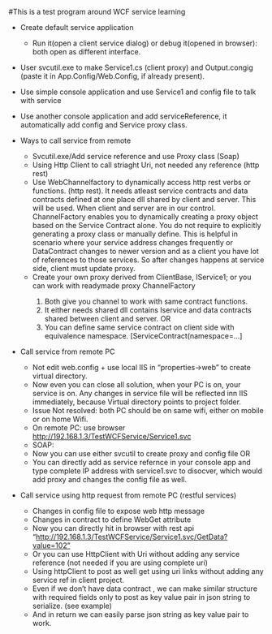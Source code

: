 #This is a test program around WCF service learning 
 - Create default service application
	  * Run it(open a client service dialog) or debug it(opened in browser):  both open as different interface.
 - User svcutil.exe to make Service1.cs (client proxy) and Output.congig (paste it in App.Config/Web.Config, if already present).
 - Use simple console application and use Service1 and config file to talk with service
 - Use another console application and add serviceReference, it automatically add config and Service proxy class.
 - Ways to call service from remote
	- Svcutil.exe/Add service reference and use Proxy class (Soap)
	- Using Http Client to call striaght Uri, not needed any reference (http rest)
	- Use WebChannelfactory to dynamically access http rest verbs or functions. (http rest). It needs atleast service contracts and data contracts defined at one place dll shared by client and server. This will be used. When client and server are in our control. ChannelFactory enables you to dynamically creating a proxy object based on the Service Contract alone. You do not require to explicitly generating a proxy class or manually define. This is helpful in scenario where your service address changes frequently or DataContract changes to newer version and as a client you have lot of references to those services. So after changes happens at service side, client must update proxy.
 	- Create your own proxy derived from ClientBase<IService1>, IService1; or you can work with readymade proxy ChannelFactory<IService1>
		1. Both give you channel to work with same contract functions.
		2. It either needs shared dll contains Iservice and data contracts shared between client and server. OR
		3. You can define same service contract on client side with equivalence namespace. [ServiceContract(namespace=...]
	
 - Call service from remote PC
 	- Not edit web.config + use local IIS in “properties->web” to create virtual directory.
 	- Now even you can close all solution, when your PC is on, your service is on. Any changes in service file will be reflected inn IIS immediately, because Virtual directory points to project folder.
 	-  Issue Not resolved: both PC should be on same wifi, either on mobile or on home Wifi.
 	-  On remote PC: use browser http://192.168.1.3/TestWCFService/Service1.svc
 	-  SOAP:
 	- Now you can use either svcutil to create proxy and config file OR
 	- You can directly add as service refernce in your console app and type complete IP address with service1.svc to disocver, which would add proxy and changes the config file as well.
 - Call service using http request from remote PC (restful services)
	- Changes in config file to expose web http message
	- Changes in contract to define WebGet attribute
	- Now you can directly hit in browser with rest api “http://192.168.1.3/TestWCFService/Service1.svc/GetData?value=102”
	- Or you can use HttpClient with Uri without adding any service reference (not needed if you are using complete uri)
	- Using httpClient to post as well get using uri links without adding any service ref in client project.
	- Even if we don’t have data contract , we can make similar structure with required fields only to post as key value pair in json string to serialize. (see example)
	- And in return we can easily parse json string as key value pair to work.
